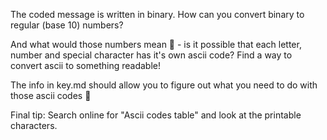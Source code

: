 The coded message is written in binary. How can you convert binary to regular (base 10) numbers?

And what would those numbers mean 🤔 - is it possible that each letter, number and special character has it's own ascii code? Find a way to convert ascii to something readable!

The info in key.md should allow you to figure out what you need to do with those ascii codes 🔮

Final tip: Search online for "Ascii codes table" and look at the printable characters.
